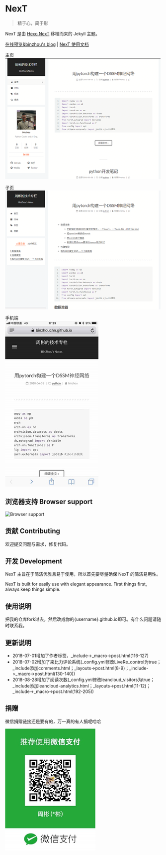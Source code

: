 # NexT

> 精于心，简于形

NexT 是由 [Hexo NexT](https://github.com/iissnan/hexo-theme-next) 移植而来的 Jekyll 主题。<!--commit: f951075d9b739d26b42472431995fa68d08796aa-->

<a href="https://binzhouchn.github.io/" target="_blank">在线预览&binzhou's blog</a> | <a href="http://theme-next.iissnan.com/" target="_blank">NexT 使用文档</a>

主页<br>
![主页](assets/images/main_page.png)

子页<br>
![子页](assets/images/sub_page.png)

手机端<br>
![手机端](assets/images/mobile_page.png)


## 浏览器支持 Browser support

![Browser support](http://iissnan.com/nexus/next/browser-support.png)


## 贡献 Contributing

欢迎提交问题与需求，修复代码。


## 开发 Development

NexT 主旨在于简洁优雅且易于使用，所以首先要尽量确保 NexT 的简洁易用性。

NexT is built for easily use with elegant appearance. First things first, always keep things simple.


## 使用说明

把我的仓库fork过去，然后改成你的{username}.github.io即可。有什么问题请随时联系我。

## 更新说明

 - 2018-07-01增加了作者标签，_include->_macro->post.html(116-127)
 - 2018-07-02增加了来比力评论系统(_config.yml修改LiveRe_control为true；_include添加comments.html；_layouts->post.html(8-9)；_include->_macro->post.html(130-140))
 - 2018-08-28增加了阅读次数(_config.yml修改leancloud_visitors为true；_include添加leancloud-analytics.html；_layouts->post.html(11-12)；_include->_macro->post.html(192-205))

## 捐赠

微信捐赠链接还是要有的，万一真的有人捐呢哈哈

![](assets/images/wechat_receive.jpg)
